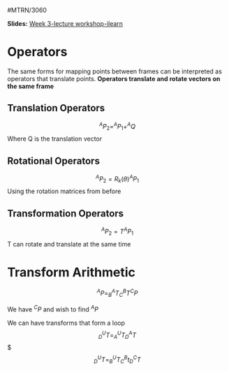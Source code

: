 #MTRN/3060 

**Slides:**
[Week 3-lecture workshop-ilearn](Attachments/Week%203-lecture%20workshop-ilearn.pdf)

# Operators
The same forms for mapping points between frames can be interpreted as operators that translate points.
**Operators translate and rotate vectors on the same frame**

## Translation Operators
$$^{A}P_{2} = ^{A}P_{1} + ^{A}Q$$
Where Q is the translation vector

## Rotational Operators
$$^{A}P_{2} = R_{k}(\theta) ^{A}P_{1}$$
Using the rotation matrices from before


## Transformation Operators
$$^{A}P_{2} = T ^{A}P_{1}$$
T can rotate and translate at the same time



# Transform Arithmetic
$$^{A}P = ^{A}_{B}T ^{B}_{C}T ^{C}P$$

We have $^{C}P$ and wish to find $^{A}P$

We can have transforms that form a loop
$$^{U}_{D}T = ^{U}_{A}T ^{A}_{D}T$$
$$$^{U}_{D}T = ^{U}_{B}T ^{B}_{C}t ^{C}_{D}T$$
